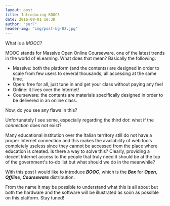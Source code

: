 ```yaml
---
layout: post
title: Introducing BOOC! 
date: 2016-09-01 10:38
author: "surF"
header-img: "img/post-bg-02.jpg"
---
```


What is a *MOOC*?

MOOC stands for Massive Open Online Courseware, one of the latest trends in the
world of eLearning. What does that mean? 
Basically the following:

- Massive: both the platform (and the contents) are designed in order to scale
  from few users to several thousands, all accessing at the same time. 
- Open: free for all, just tune in and get your class without paying any fee!
- Online: it lives over the Internet!
- Courseware: the contents are materials specifically designed in order to be
  delivered in an online class. 

Now, do you see any flaws in this?

Unfortunately I see some, especially regarding the third dot: what if the
*connection* does not exist?

Many educational institution over the Italian territory still do not have
a proper Internet connection and this makes the availability of web tools
completely useless since they cannot be accessed from the place where education
is created. Is there a way to solve this? Clearly, providing a decent Internet
access to the people that truly need it should be at the top of the
government's to-do list but what should we do in the meanwhile?

With this post I would like to introduce ***BOOC***, which is the ***Box*** for ***Open***,
***Offline***, ***Courseware*** distribution. 

From the name it may be possible to understand what this is all about but both 
the hardware and the software will be illustrated as soon as possible on this
platform. Stay tuned! 


